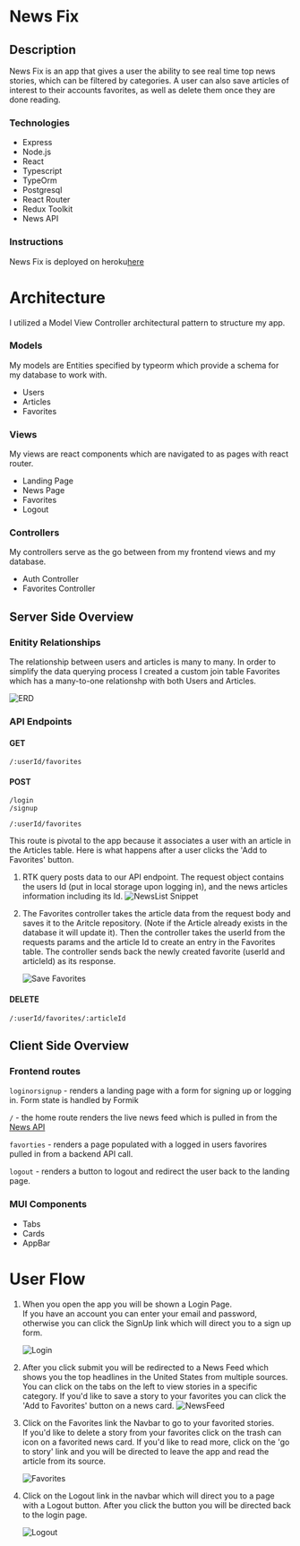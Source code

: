# News Fix

## Description
News Fix is an app that gives a user the ability to see real time top news stories, which can be filtered by categories. A user can also save articles of interest to their accounts favorites, as well as delete them once they are done reading.

### Technologies
- Express
- Node.js
- React
- Typescript
- TypeOrm
- Postgresql
- React Router
- Redux Toolkit
- News API

### Instructions

News Fix is deployed on heroku[here](https://news-fix.herokuapp.com/)

# Architecture

I utilized a Model View Controller architectural pattern to structure my app.

### Models 
My models are Entities specified by typeorm which provide a schema for my database to work with.

 - Users
 - Articles
 - Favorites

### Views
My views are react components which 
are navigated to as pages with react router.

- Landing Page
- News Page
- Favorites
- Logout

### Controllers
My controllers serve as the go between from my frontend views and my database.

- Auth Controller
- Favorites Controller

## Server Side Overview

### Enitity Relationships
The relationship between users and articles is many to many.
In order to simplify the data querying process I created a custom join table Favorites which has a many-to-one relationshp with both Users and Articles.


![ERD](screenshots/ERD-1.jpg)

### API Endpoints
#### GET
 `/:userId/favorites`
 #### POST
  `/login` \
 `/signup` 

 `/:userId/favorites` 

 This route is pivotal to the app because it associates a user with an article in the Articles table. 
 Here is what happens after a user clicks the 'Add to Favorites' button. 
 1. RTK query posts data to our API endpoint.
The request object contains the users Id (put in local storage upon logging in), and the news articles information including its Id.
    ![NewsList Snippet](screenshots/NewsListQuery.png)
 
2. The Favorites controller takes the article data from the request body and saves it to the Aritcle repository. (Note if the Article already exists in the database it will update it).
    Then the controller takes the userId from the requests params and the article Id to create an entry in the Favorites table. The controller sends back the newly created favorite (userId and articleId) as its response.

    ![Save Favorites](screenshots/FavortiesController.png)

 #### DELETE    
`/:userId/favorites/:articleId`



## Client Side Overview
 
 ### Frontend routes
  `loginorsignup` - renders a landing page with a form for signing up or logging in. Form state is handled by Formik 

`/` - the home route renders the live news feed which is pulled in from the [News API](https://newsapi.org/docs)
 
 `favorties` - renders a page populated with a logged in users favorires pulled in from a backend API call.

`logout` - renders a button to logout and redirect the user back to the landing page.

### MUI Components
- Tabs
- Cards
- AppBar 

# User Flow

1. When you open the app you will be shown a Login Page. \
     If you have an account you can enter your email and password, otherwise you can click the SignUp link which will direct you to a sign up form.

    ![Login](screenshots/LoginPage.png)

  
2. After you click submit you will be redirected to a News Feed which shows you the top headlines in the United States from multiple sources.\
You can click on the tabs on the left to view stories in a specific category. If you'd like to save a story to your favorites you can click the 'Add to Favorites' button on a news card.
        ![NewsFeed](screenshots/NewsFeed.png)

    
3. Click on the Favorites link the Navbar to go to your favorited stories. \
    If you'd like to delete a story from your favorites click on the trash can icon on a favorited news card.
    If you'd like to read more, click on the 'go to story' link and you will be directed to leave the app and read the article from its source.

    ![Favorites](screenshots/Favorites.png)

4. Click on the Logout link in the navbar which will direct you to a page with a Logout button. After you click the button you will be directed back to the login page.

    ![Logout](screenshots/Logout.png)